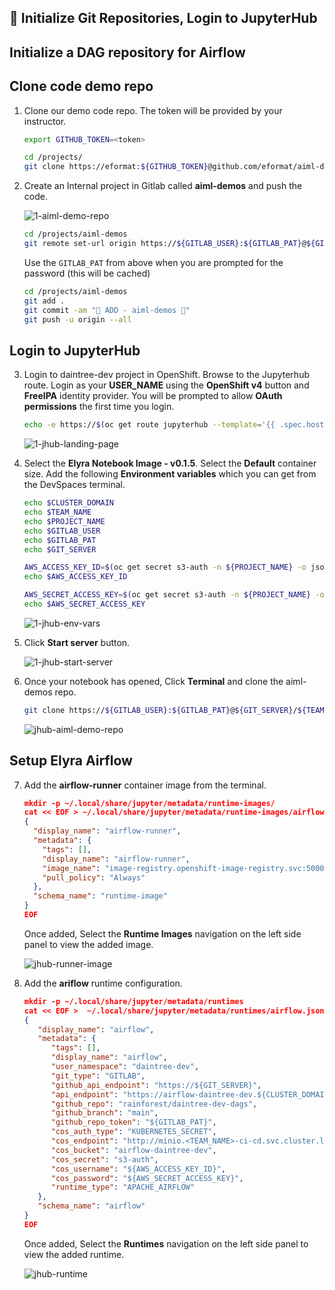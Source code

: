 ## 🐑️ Initialize Git Repositories, Login to JupyterHub
## Initialize a DAG repository for Airflow

## Clone code demo repo

1. Clone our demo code repo. The token will be provided by your instructor.

   ```bash
   export GITHUB_TOKEN=<token>
   ```

   ```bash
   cd /projects/
   git clone https://eformat:${GITHUB_TOKEN}@github.com/eformat/aiml-demos.git
   ```

2. Create an Internal project in Gitlab called **aiml-demos** and push the code.

   ![1-aiml-demo-repo](./images/1-aiml-demo-repo.png)

    ```bash
    cd /projects/aiml-demos
    git remote set-url origin https://${GITLAB_USER}:${GITLAB_PAT}@${GIT_SERVER}/${TEAM_NAME}/aiml-demos.git
    ```

   Use the `GITLAB_PAT` from above when you are prompted for the password (this will be cached)

    ```bash
    cd /projects/aiml-demos
    git add .
    git commit -am "🐙 ADD - aiml-demos 🐙"
    git push -u origin --all
    ```

## Login to JupyterHub

3. Login to daintree-dev project in OpenShift. Browse to the Jupyterhub route. Login as your **USER_NAME** using the **OpenShift v4** button and **FreeIPA** identity provider. You will be prompted to allow **OAuth permissions** the first time you login.

   ```bash
   echo -e https://$(oc get route jupyterhub --template='{{ .spec.host }}' -n ${PROJECT_NAME})
   ```

   ![1-jhub-landing-page](./images/1-jhub-landing-page.png)

4. Select the **Elyra Notebook Image - v0.1.5**. Select the **Default** container size. Add the following **Environment variables** which you can get from the DevSpaces terminal.

   ```bash
   echo $CLUSTER_DOMAIN
   echo $TEAM_NAME
   echo $PROJECT_NAME   
   echo $GITLAB_USER
   echo $GITLAB_PAT
   echo $GIT_SERVER
   ```
   
   ```bash
   AWS_ACCESS_KEY_ID=$(oc get secret s3-auth -n ${PROJECT_NAME} -o jsonpath='{.data.AWS_ACCESS_KEY_ID}' | base64 -d)
   echo $AWS_ACCESS_KEY_ID
   ```
   
   ```bash
   AWS_SECRET_ACCESS_KEY=$(oc get secret s3-auth -n ${PROJECT_NAME} -o jsonpath='{.data.AWS_SECRET_ACCESS_KEY}' | base64 -d)
   echo $AWS_SECRET_ACCESS_KEY
   ```

   ![1-jhub-env-vars](./images/1-jhub-env-vars.png)

5. Click **Start server** button.

   ![1-jhub-start-server](./images/1-jhub-start-server.png)

6. Once your notebook has opened, Click **Terminal** and clone the aiml-demos repo.

   ```bash
   git clone https://${GITLAB_USER}:${GITLAB_PAT}@${GIT_SERVER}/${TEAM_NAME}/aiml-demos.git
   ```

   ![jhub-aiml-demo-repo](./images/1-jhub-aiml-demo-repo.png)

## Setup Elyra Airflow

7. Add the **airflow-runner** container image from the terminal.

   ```json
   mkdir -p ~/.local/share/jupyter/metadata/runtime-images/
   cat << EOF > ~/.local/share/jupyter/metadata/runtime-images/airflow-runner.json
   {
     "display_name": "airflow-runner",
     "metadata": {
       "tags": [],
       "display_name": "airflow-runner",
       "image_name": "image-registry.openshift-image-registry.svc:5000/<TEAM_NAME>-ci-cd/airflow-runner:2.5.1",
       "pull_policy": "Always"
     },
     "schema_name": "runtime-image"
   }
   EOF
   ```
   
   Once added, Select the **Runtime Images** navigation on the left side panel to view the added image.

   ![jhub-runner-image](./images/1-jhub-runner-image.png)

8. Add the **ariflow** runtime configuration.

   ```json
   mkdir -p ~/.local/share/jupyter/metadata/runtimes
   cat << EOF >  ~/.local/share/jupyter/metadata/runtimes/airflow.json
   {
      "display_name": "airflow",
      "metadata": {
         "tags": [],
         "display_name": "airflow",
         "user_namespace": "daintree-dev",
         "git_type": "GITLAB",
         "github_api_endpoint": "https://${GIT_SERVER}",
         "api_endpoint": "https://airflow-daintree-dev.${CLUSTER_DOMAIN}",
         "github_repo": "rainforest/daintree-dev-dags",
         "github_branch": "main",
         "github_repo_token": "${GITLAB_PAT}",
         "cos_auth_type": "KUBERNETES_SECRET",
         "cos_endpoint": "http://minio.<TEAM_NAME>-ci-cd.svc.cluster.local:9000",
         "cos_bucket": "airflow-daintree-dev",
         "cos_secret": "s3-auth",
         "cos_username": "${AWS_ACCESS_KEY_ID}",
         "cos_password": "${AWS_SECRET_ACCESS_KEY}",
         "runtime_type": "APACHE_AIRFLOW"
      },
      "schema_name": "airflow"
   }
   EOF
   ```

   Once added, Select the **Runtimes** navigation on the left side panel to view the added runtime.
   
   ![jhub-runtime](./images/1-jhub-runtime.png)
